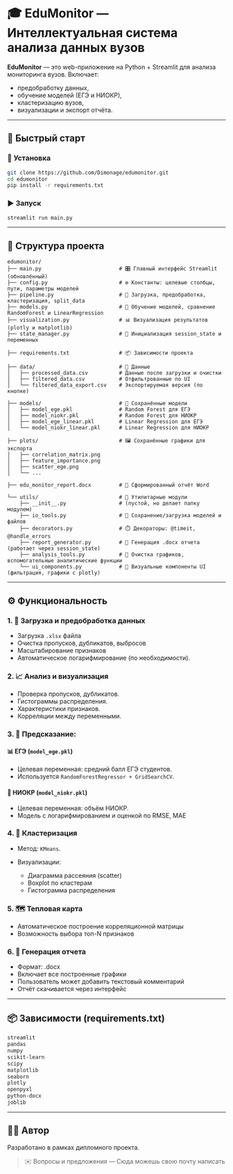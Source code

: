 # 🎓 EduMonitor — Интеллектуальная система анализа данных вузов

**EduMonitor** — это web-приложение на Python + Streamlit для анализа мониторинга вузов. Включает:

* предобработку данных,
* обучение моделей (ЕГЭ и НИОКР),
* кластеризацию вузов,
* визуализации и экспорт отчёта.

---

## 🚀 Быстрый старт

### 🔧 Установка

```bash
git clone https://github.com/Dimonage/edumonitor.git
cd edumonitor
pip install -r requirements.txt
```

### ▶️ Запуск

```bash
streamlit run main.py
```

---

## 🧩 Структура проекта

```
edumonitor/
├── main.py                         # 🎛 Главный интерфейс Streamlit (обновлённый)
├── config.py                       # ⚙️ Константы: целевые столбцы, пути, параметры моделей
├── pipeline.py                     # 🔄 Загрузка, предобработка, кластеризация, split_data
├── models.py                       # 🤖 Обучение моделей, сравнение RandomForest и LinearRegression
├── visualization.py                # 📊 Визуализация результатов (plotly и matplotlib)
├── state_manager.py                # 🧠 Инициализация session_state и переменных

├── requirements.txt                # 📦 Зависимости проекта

├── data/                           # 📂 Данные
│   ├── processed_data.csv          # Данные после загрузки и очистки
│   ├── filtered_data.csv           # Отфильтрованные по UI
│   └── filtered_data_export.csv    # Экспортируемая версия (по кнопке)

├── models/                         # 🧠 Сохранённые модели
│   ├── model_ege.pkl               # Random Forest для ЕГЭ
│   ├── model_niokr.pkl             # Random Forest для НИОКР
│   ├── model_ege_linear.pkl        # Linear Regression для ЕГЭ
│   └── model_niokr_linear.pkl      # Linear Regression для НИОКР

├── plots/                          # 🖼️ Сохранённые графики для экспорта
│   ├── correlation_matrix.png
│   ├── feature_importance.png
│   ├── scatter_ege.png
│   └── ...

├── edu_monitor_report.docx         # 📄 Сформированный отчёт Word

└── utils/                          # 🔧 Утилитарные модули
    ├── __init__.py                 # (пустой, но делает папку модулем)
    ├── io_tools.py                 # 💾 Сохранение/загрузка моделей и файлов
    ├── decorators.py               # ⏱️ Декораторы: @timeit, @handle_errors
    ├── report_generator.py         # 📝 Генерация .docx отчета (работает через session_state)
    ├── analysis_tools.py           # 🧹 Очистка графиков, вспомогательные аналитические функции
    └── ui_components.py            # 🧩 Визуальные компоненты UI (фильтрация, графики с plotly)
```

---

## ⚙️ Функциональность

### 1. 📂 Загрузка и предобработка данных

* Загрузка `.xlsx` файла
* Очистка пропусков, дубликатов, выбросов
* Масштабирование признаков
* Автоматическое логарифмирование (по необходимости).

### 2. 📈 Анализ и визуализация

* Проверка пропусков, дубликатов.
* Гистограммы распределения.
* Характеристики признаков.
* Корреляции между переменными.

### 3. 🤖 Предсказание:

#### 📊 ЕГЭ (`model_ege.pkl`)

* Целевая переменная: средний балл ЕГЭ студентов.
* Используется `RandomForestRegressor + GridSearchCV`.

#### 🧪 НИОКР (`model_niokr.pkl`)

* Целевая переменная: объём НИОКР.
* Модель с логарифмированием и оценкой по RMSE, MAE

### 4. 🧠 Кластеризация

* Метод: `KMeans`.
* Визуализации:

  * Диаграмма рассеяния (scatter)
  * Boxplot по кластерам
  * Гистограмма распределения

### 5. 🗺️ Тепловая карта

* Автоматическое построение корреляционной матрицы
* Возможность выбора топ-N признаков

### 6. 📄 Генерация отчета

* Формат: .docx 
* Включает все построенные графики 
* Пользователь может добавить текстовый комментарий 
* Отчёт скачивается через интерфейс

---

## 📦 Зависимости (requirements.txt)

```txt
streamlit
pandas
numpy
scikit-learn
scipy
matplotlib
seaborn
plotly
openpyxl
python-docx
joblib
```

---

## 🧑‍💻 Автор

Разработано в рамках дипломного проекта.

> ✉️ Вопросы и предложения — Сюда можешь свою почту написать
